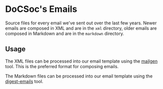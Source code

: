 # DoCSoc's Emails

Source files for every email we've sent out over the last few years.
Newer emails are composed in XML and are in the `xml` directory, older emails
are composed in Markdown and are in the `markdown` directory.

## Usage

The XML files can be processed into our email template using the
[mailgen](https://github.com/icdocsoc/mailgen) tool. This is the preferred
format for composing emails.

The Markdown files can be processed into our email template using the
[digest-emails](https://github.com/icdocsoc/digest-emails) tool.
